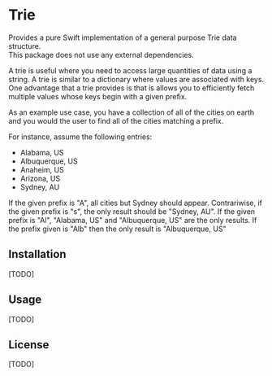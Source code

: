 # Trie

Provides a pure Swift implementation of a general purpose Trie data structure.  
This package does not use any external dependencies.

A trie is useful where you need to access large quantities of data using a 
string. A trie is similar to a dictionary where values are associated with 
keys. One advantage that a trie provides is that is allows you to efficiently 
fetch multiple values whose keys begin with a given prefix. 

As an example use case, you have a collection of all of the cities on earth and 
you would the user to find all of the cities matching a prefix. 

For instance, assume the following entries:

* Alabama, US
* Albuquerque, US
* Anaheim, US
* Arizona, US
* Sydney, AU

If the given prefix is "A", all cities but Sydney should appear. Contrariwise, 
if the given prefix is "s", the only result should be "Sydney, AU".
If the given prefix is "Al", "Alabama, US" and "Albuquerque, US" are the only 
results.
If the prefix given is "Alb" then the only result is "Albuquerque, US"

## Installation

[TODO]

## Usage

[TODO]

## License

[TODO]
